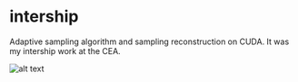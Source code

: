 # intership
Adaptive sampling algorithm and sampling reconstruction on CUDA. It was my intership work at the CEA.

![alt text](https://github.com/Manutea/intership/main/img/Capture.JPG)
